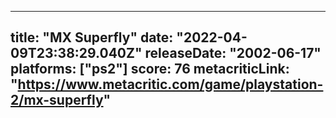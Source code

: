 
---
title: "MX Superfly"
date: "2022-04-09T23:38:29.040Z"
releaseDate: "2002-06-17"
platforms: ["ps2"]
score: 76
metacriticLink: "https://www.metacritic.com/game/playstation-2/mx-superfly"
---
